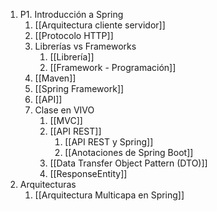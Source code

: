 1. P1. Introducción a Spring
	1. [[Arquitectura cliente servidor]]
	2. [[Protocolo HTTP]]
	3. Librerías vs Frameworks
		1. [[Librería]]
		2. [[Framework - Programación]]
	4. [[Maven]]
	5. [[Spring Framework]]
	6. [[API]]
	7. Clase en VIVO
		1. [[MVC]]
		2. [[API REST]]
			1. [[API REST y Spring]]
			2. [[Anotaciones de Spring Boot]]
		3. [[Data Transfer Object Pattern (DTO)]]
		4. [[ResponseEntity]] 
2. Arquitecturas
	1. [[Arquitectura Multicapa en Spring]]